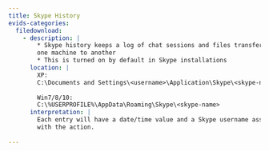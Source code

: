 ```yaml
---
title: Skype History
evids-categories:
  filedownload:
    - description: |
        * Skype history keeps a log of chat sessions and files transferred from
        one machine to another
        * This is turned on by default in Skype installations
      location: |
        XP:
        C:\Documents and Settings\<username>\Application\Skype\<skype-name>
        
        Win7/8/10:
        C:\%USERPROFILE%\AppData\Roaming\Skype\<skype-name>
      interpretation: |
        Each entry will have a date/time value and a Skype username associated
        with the action.
        
---
```

